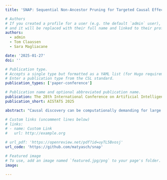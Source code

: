 ```yaml
---
title: 'SNAP: Sequential Non-Ancestor Pruning for Targeted Causal Effect Estimation With an Unknown Graph'

# Authors
# If you created a profile for a user (e.g. the default `admin` user), write the username (folder name) here
# and it will be replaced with their full name and linked to their profile.
authors:
  - admin
  - Tom Claassen
  - Sara Magliacane

date: '2025-01-27'
doi: ''

# Publication type.
# Accepts a single type but formatted as a YAML list (for Hugo requirements).
# Enter a publication type from the CSL standard.
publication_types: ['paper-conference']

# Publication name and optional abbreviated publication name.
publication: The 28th International Conference on Artificial Intelligence and Statistics
publication_short: AISTATS 2025

abstract: "Causal discovery can be computationally demanding for large numbers of variables. If we only wish to estimate the causal effects on a small subset of target variables, we might not need to learn the causal graph for all variables, but only a small subgraph that includes the targets and their adjustment sets. In this paper, we focus on identifying causal effects between target variables in a computationally and statistically efficient way. This task combines causal discovery and effect estimation, aligning the discovery objective with the effects to be estimated. We show that definite non-ancestors of the targets are unnecessary to learn causal relations between the targets and to identify efficient adjustments sets. We sequentially identify and prune these definite non-ancestors with our Sequential Non-Ancestor Pruning (SNAP) framework, which can be used either as a preprocessing step to standard causal discovery methods, or as a standalone sound and complete causal discovery algorithm. Our results on synthetic and real data show that both approaches substantially reduce the number of independence tests and the computation time without compromising the quality of causal effect estimations."

# Custom links (uncomment lines below)
# links:
# - name: Custom Link
#   url: http://example.org

# url_pdf: 'https://openreview.net/pdf?id=uyTL5Bvosj'
url_code: 'https://github.com/matyasch/snap'

# Featured image
# To use, add an image named `featured.jpg/png` to your page's folder.
image:

---
```

